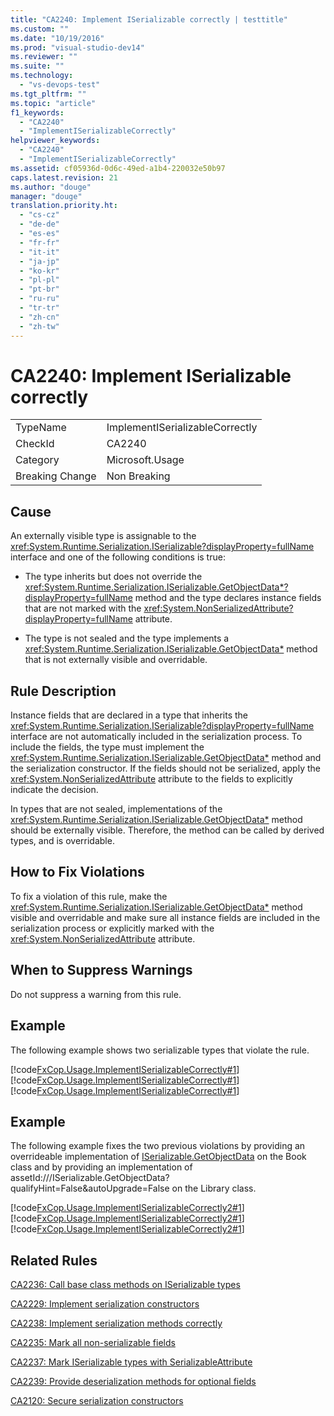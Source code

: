 ```yaml
---
title: "CA2240: Implement ISerializable correctly | testtitle"
ms.custom: ""
ms.date: "10/19/2016"
ms.prod: "visual-studio-dev14"
ms.reviewer: ""
ms.suite: ""
ms.technology: 
  - "vs-devops-test"
ms.tgt_pltfrm: ""
ms.topic: "article"
f1_keywords: 
  - "CA2240"
  - "ImplementISerializableCorrectly"
helpviewer_keywords: 
  - "CA2240"
  - "ImplementISerializableCorrectly"
ms.assetid: cf05936d-0d6c-49ed-a1b4-220032e50b97
caps.latest.revision: 21
ms.author: "douge"
manager: "douge"
translation.priority.ht: 
  - "cs-cz"
  - "de-de"
  - "es-es"
  - "fr-fr"
  - "it-it"
  - "ja-jp"
  - "ko-kr"
  - "pl-pl"
  - "pt-br"
  - "ru-ru"
  - "tr-tr"
  - "zh-cn"
  - "zh-tw"
---
```

# CA2240: Implement ISerializable correctly
|||  
|-|-|  
|TypeName|ImplementISerializableCorrectly|  
|CheckId|CA2240|  
|Category|Microsoft.Usage|  
|Breaking Change|Non Breaking|  
  
## Cause  
 An externally visible type is assignable to the <xref:System.Runtime.Serialization.ISerializable?displayProperty=fullName> interface and one of the following conditions is true:  
  
-   The type inherits but does not override the <xref:System.Runtime.Serialization.ISerializable.GetObjectData*?displayProperty=fullName> method and the type declares instance fields that are not marked with the <xref:System.NonSerializedAttribute?displayProperty=fullName> attribute.  
  
-   The type is not sealed and the type implements a <xref:System.Runtime.Serialization.ISerializable.GetObjectData*> method that is not externally visible and overridable.  
  
## Rule Description  
 Instance fields that are declared in a type that inherits the <xref:System.Runtime.Serialization.ISerializable?displayProperty=fullName> interface are not automatically included in the serialization process. To include the fields, the type must implement the <xref:System.Runtime.Serialization.ISerializable.GetObjectData*> method and the serialization constructor. If the fields should not be serialized, apply the <xref:System.NonSerializedAttribute> attribute to the fields to explicitly indicate the decision.  
  
 In types that are not sealed, implementations of the <xref:System.Runtime.Serialization.ISerializable.GetObjectData*> method should be externally visible. Therefore, the method can be called by derived types, and is overridable.  
  
## How to Fix Violations  
 To fix a violation of this rule, make the <xref:System.Runtime.Serialization.ISerializable.GetObjectData*> method visible and overridable and make sure all instance fields are included in the serialization process or explicitly marked with the <xref:System.NonSerializedAttribute> attribute.  
  
## When to Suppress Warnings  
 Do not suppress a warning from this rule.  
  
## Example  
 The following example shows two serializable types that violate the rule.  
  
 [!code[FxCop.Usage.ImplementISerializableCorrectly#1](../code-quality/codesnippet/CSharp/ca2240--implement-iserializable-correctly_1.cs)]
[!code[FxCop.Usage.ImplementISerializableCorrectly#1](../code-quality/codesnippet/CPP/ca2240--implement-iserializable-correctly_1.cpp)]
[!code[FxCop.Usage.ImplementISerializableCorrectly#1](../code-quality/codesnippet/VisualBasic/ca2240--implement-iserializable-correctly_1.vb)]  
  
## Example  
 The following example fixes the two previous violations by providing an overrideable implementation of [ISerializable.GetObjectData](assetId:///ISerializable.GetObjectData?qualifyHint=False&autoUpgrade=False) on the Book class and by providing an implementation of assetId:///ISerializable.GetObjectData?qualifyHint=False&autoUpgrade=False on the Library class.  
  
 [!code[FxCop.Usage.ImplementISerializableCorrectly2#1](../code-quality/codesnippet/CPP/ca2240--implement-iserializable-correctly_2.cpp)]
[!code[FxCop.Usage.ImplementISerializableCorrectly2#1](../code-quality/codesnippet/CSharp/ca2240--implement-iserializable-correctly_2.cs)]
[!code[FxCop.Usage.ImplementISerializableCorrectly2#1](../code-quality/codesnippet/VisualBasic/ca2240--implement-iserializable-correctly_2.vb)]  
  
## Related Rules  
 [CA2236: Call base class methods on ISerializable types](../code-quality/ca2236--call-base-class-methods-on-iserializable-types.md)  
  
 [CA2229: Implement serialization constructors](../code-quality/ca2229--implement-serialization-constructors.md)  
  
 [CA2238: Implement serialization methods correctly](../code-quality/ca2238--implement-serialization-methods-correctly.md)  
  
 [CA2235: Mark all non-serializable fields](../code-quality/ca2235--mark-all-non-serializable-fields.md)  
  
 [CA2237: Mark ISerializable types with SerializableAttribute](../code-quality/ca2237--mark-iserializable-types-with-serializableattribute.md)  
  
 [CA2239: Provide deserialization methods for optional fields](../code-quality/ca2239--provide-deserialization-methods-for-optional-fields.md)  
  
 [CA2120: Secure serialization constructors](../code-quality/ca2120--secure-serialization-constructors.md)